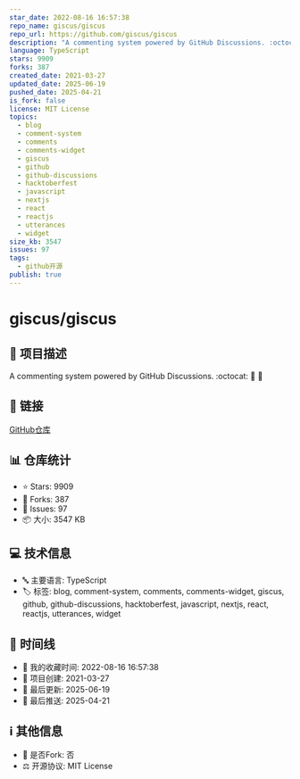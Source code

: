 ```yaml
---
star_date: 2022-08-16 16:57:38
repo_name: giscus/giscus
repo_url: https://github.com/giscus/giscus
description: "A commenting system powered by GitHub Discussions. :octocat: :speech_balloon: :gem:"
language: TypeScript
stars: 9909
forks: 387
created_date: 2021-03-27
updated_date: 2025-06-19
pushed_date: 2025-04-21
is_fork: false
license: MIT License
topics:
  - blog
  - comment-system
  - comments
  - comments-widget
  - giscus
  - github
  - github-discussions
  - hacktoberfest
  - javascript
  - nextjs
  - react
  - reactjs
  - utterances
  - widget
size_kb: 3547
issues: 97
tags:
  - github开源
publish: true
---
```


# giscus/giscus

## 📝 项目描述

A commenting system powered by GitHub Discussions. :octocat: :speech_balloon: :gem:

## 🔗 链接

[GitHub仓库](https://github.com/giscus/giscus)

## 📊 仓库统计

- ⭐ Stars: 9909
- 🍴 Forks: 387
- 🐛 Issues: 97
- 📦 大小: 3547 KB

## 💻 技术信息

- 🔤 主要语言: TypeScript
- 🏷️ 标签: blog, comment-system, comments, comments-widget, giscus, github, github-discussions, hacktoberfest, javascript, nextjs, react, reactjs, utterances, widget

## 📅 时间线

- 🌟 我的收藏时间: 2022-08-16 16:57:38
- 🎂 项目创建: 2021-03-27
- 🔄 最后更新: 2025-06-19
- 🚀 最后推送: 2025-04-21

## ℹ️ 其他信息

- 🔀 是否Fork: 否
- ⚖️ 开源协议: MIT License
